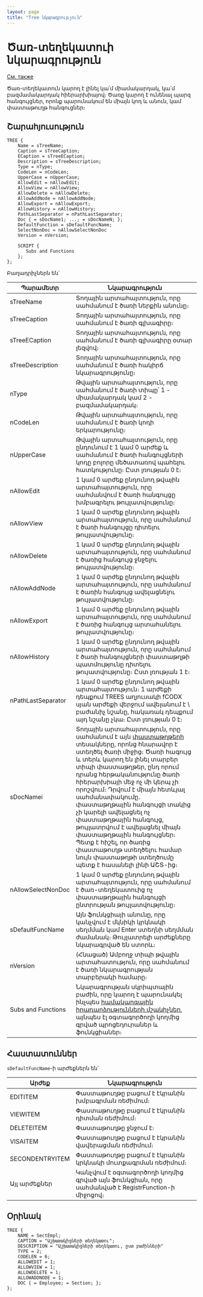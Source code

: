 ```yaml
---
layout: page
title: "Tree նկարագրություն"
---
```


# Ծառ-տեղեկատուի նկարագրություն

[См. также](../Defs.html)

Ծառ-տեղեկատուն կարող է լինել կա՛մ միամակարդակ, կա՛մ բազմամակարդակ հիերարխիայով։ Ծառը կարող է ունենալ պարզ հանգույցներ, որոնք պարունակում են միայն կոդ և անուն, կամ փաստաթուղթ հանգուցներ։

## Շարահյուսություն

``` as4x
TREE { 
    Name = sTreeName;
    Caption = sTreeCaption;
    ECaption = sTreeECaption;
    Description = sTreeDescription;
    Type = nType;
    CodeLen = nCodeLen;
    UpperCase = nUpperCase;
    AllowEdit = nAllowEdit;
    AllowView = nAllowView;
    AllowDelete = nAllowDelete;
    AllowAddNode = nAllowAddNode;
    AllowExport = nAllowExport;
    AllowHistory = nAllowHistory;
    PathLastSeparator = nPathLastSeparator;
    Doc { = sDocName1; ...; = sDocNameN; };
    DefaultFunction = sDefaultFuncName;
    SelectNonDoc = nAllowSelectNonDoc
    Version = nVersion;

    SCRIPT {
       Subs and Functions
    };
}; 
```
Բաղադրիչներն են՝

| Պարամետր | Նկարագրություն |
|--|--|
| sTreeName | Տողային արտահայտություն, որը սահմանում է ծառի ներքին անունը։ |
| sTreeCaption | Տողային արտահայտություն, որը սահմանում է ծառի գլխագիրը։ |
| sTreeECaption | Տողային արտահայտություն, որը սահմանում է ծառի գլխագիրը օտար լեզվով։ |
| sTreeDescription | Տողային արտահայտություն, որը սահմանում է ծառի հակիրճ նկարագրությունը։ |
| nType | Թվային արտահայտություն, որը սահմանում է ծառի տիպը՝ 1 - միամակարդակ կամ 2 - բազմամակարդակ։ |
| nCodeLen | Թվային արտահայտություն, որը սահմանում է ծառի կոդի երկարությունը։ |
| nUpperCase | Թվային արտահայտություն, որը ընդունում է 1 կամ 0 արժեք և սահմանում է ծառի հանգույցների կոդը բոլորը մեծատառով պահելու հատկությունը։ Ըստ լռության 0 է։ |
| nAllowEdit | 1 կամ 0 արժեք ընդունող թվային արտահայտություն, որը սահմանվում է ծառի հանգույցը խմբագրելու թույլատվությունը։ |
| nAllowView | 1 կամ 0 արժեք ընդունող թվային արտահայտություն, որը սահմանում է ծառի հանգույցը դիտելու թույլատվությունը։ |
| nAllowDelete | 1 կամ 0 արժեք ընդունող թվային արտահայտություն, որը սահմանում է ծառից հանգույց ջնջելու թույլատվությունը։ |
| nAllowAddNode | 1 կամ 0 արժեք ընդունող թվային արտահայտություն, որը սահմանում է ծառին հանգույց ավելացնելու թույլատվությունը։ |
| nAllowExport | 1 կամ 0 արժեք ընդունող թվային արտահայտություն, որը սահմանում է ծառից հանգույց արտահանելու թույլատվությունը։ |
| nAllowHistory | 1 կամ 0 արժեք ընդունող թվային արտահայտություն, որը սահմանում է ծառի հանգույցների փաստաթղթի պատմությունը դիտելու թույատվությունը։ Ըստ լռության 1 է։ |
| nPathLastSeparator | 1 կամ 0 արժեք ընդունող թվային արտահայտություն։ 1 արժեքի դեպքում TREES աղյուսակի fCODX սյան արժեքի վերջում ավելանում է \ բաժանիչ նշանը, հակառակ դեպքում այդ նշանը չկա։ Ըստ լռության 0 է։ |
| sDocNamei | Տողային արտահայտություն, որը սահմանում է այն [փաստաթղթերի](doc.html) տեսակները, որոնց հնարավոր է ստեղծել ծառի միջից։ Ծառի հագույց և տերև կարող են լինել տարբեր տիպի փաստաթղթեր, ընդ որում դրանց հերթականությունը ծառի հիերարխիայի մեջ ոչ մի կերպ չի որոշվում։ Դրվում է միայն հետևյալ սահմանափակումը. փաստաթղթային հանգույցի տակից չի կարելի ավելացնել ոչ փաստաթղթային հանգույց, թույլատրվում է ավելացնել միայն փաստաթղթային հանգույցներ։ Պետք է հիշել, որ ծառից փաստաթուղթ ստեղծելու համար նույն փաստաթղթի ստեղծումը պետք է հասանելի լինի ԱՇՏ-ից։ |
| nAllowSelectNonDoc| 1 կամ 0 արժեք ընդունող թվային արտահայտություն, որը սահմանում է ծառ-տեղեկատուից ոչ փաստաթղթային հանգույցի ընտրության թույլատվությունը։ |
| sDefaultFuncName | Այն ֆունկցիայի անունը, որը կանչվում է մկնիկի կրկնակի սեղմման կամ Enter ստեղնի սեղմման ժամանակ։ Թույլատրելի արժեքները նկարագրված են ստորև։ |
| nVersion | (Հնացած) Ամբողջ տիպի թվային արտահատություն, որը սահմանում է ծառի նկարագրության տարբերակի համարը։ |
| Subs and Functions | Նկարագրության սկրիպտային բաժին, որը կարող է պարունակել ինչպես [համակարգային իրադարձությունների մշակիչներ](../scriptstproced.html), այնպես էլ օգտագործողի կողմից գրված պրոցեդուրաներ և ֆունկցիաներ։ |


## Հաստատուններ

`sDefaultFuncName`-ի արժեքներն են՝ 

| Արժեք | Նկարագրություն |
|--|--|
| EDITITEM | Փաստաթուղթը բացում է էկրանին խմբագրման ռեժիմում։ |
| VIEWITEM | Փաստաթուղթը բացում է էկրանին դիտման ռեժիմում։ |
| DELETEITEM | Փաստաթուղթը ջնջում է։ |
| VISAITEM | Փաստաթուղթը բացում է էկրանին վավերացման ռեժիմում։ |
| SECONDENTRYITEM | Փաստաթուղթը բացում է էկրանին կրկնակի մուտքագրման ռեժիմում։ |
| Այլ արժեքներ | Կանչվում է օգտագործողի կողմից գրված այն ֆունկցիան, որը սահմանված է RegistrFunction-ի միջոցով։ |


## Օրինակ

``` as4x
TREE {
    NAME = SectEmpl;
    CAPTION = "Աշխատակիցների տեղեկատու";
    DESCRIPTION = "Աշխատակիցների տեղեկատու, ըստ բաժինների"
    TYPE = 2;
    CODELEN = 6;
    ALLOWEDIT = 1;
    ALLOWVIEW = 1;
    ALLOWDELETE = 1;
    ALLOWADDNODE = 1;
    DOC { = Employee; = Section; };
};
```